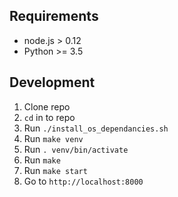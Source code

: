 Requirements
------------
* node.js > 0.12
* Python >= 3.5

Development
-----------
1. Clone repo
2. `cd` in to repo
3. Run `./install_os_dependancies.sh`
4. Run `make venv`
5. Run `. venv/bin/activate`
6. Run `make`
7. Run `make start`
8. Go to `http://localhost:8000`
